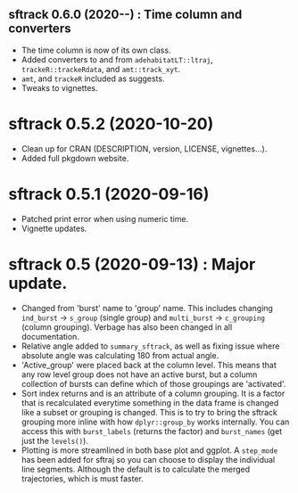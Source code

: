 ## sftrack 0.6.0 (2020--) : Time column and converters

* The time column is now of its own class.
* Added converters to and from `adehabitatLT::ltraj`,
  `trackeR::trackeRdata`, and `amt::track_xyt`.
* `amt`, and `trackeR` included as suggests.
* Tweaks to vignettes.


# sftrack 0.5.2 (2020-10-20)

* Clean up for CRAN (DESCRIPTION, version, LICENSE, vignettes…).
* Added full pkgdown website.


# sftrack 0.5.1 (2020-09-16)

* Patched print error when using numeric time.
* Vignette updates.


# sftrack 0.5 (2020-09-13) : Major update.

* Changed from 'burst' name to 'group' name. This includes changing
  `ind_burst` -> `s_group` (single group) and `multi_burst` ->
  `c_grouping` (column grouping). Verbage has also been changed in all
  documentation.
* Relative angle added to `summary_sftrack`, as well as fixing issue
  where absolute angle was calculating 180 from actual angle.
* 'Active_group' were placed back at the column level. This means that
  any row level group does not have an active burst, but a column
  collection of bursts can define which of those groupings are
  'activated'.
* Sort index returns and is an attribute of a column grouping. It is a
  factor that is recalculated everytime something in the data frame is
  changed like a subset or grouping is changed. This is to try to
  bring the sftrack grouping more inline with how `dplyr::group_by`
  works internally. You can access this with `burst_labels` (returns
  the factor) and `burst_names` (get just the `levels()`).
* Plotting is more streamlined in both base plot and ggplot. A
  `step_mode` has been added for sftraj so you can choose to display
  the individual line segments. Although the default is to calculate
  the merged trajectories, which is must faster.
